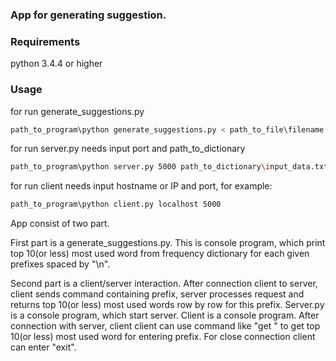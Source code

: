 ### App for generating suggestion.

### Requirements

python 3.4.4 or higher

### Usage
for run generate_suggestions.py
```bash
path_to_program\python generate_suggestions.py < path_to_file\filename
```
for run server.py needs input port and path_to_dictionary
```bash
path_to_program\python server.py 5000 path_to_dictionary\input_data.txt
```
for run client needs input hostname or IP and port, for example:
```bash
path_to_program\python client.py localhost 5000
```

App consist of two part.

First part is a generate_suggestions.py. This is console program, which print
top 10(or less) most used word from frequency dictionary for each given prefixes spaced by "\n".

Second part is a client/server interaction.
After connection client to server, client sends command containing prefix,
server processes request and returns top 10(or less) most used words row by row
for this prefix.
Server.py is a console program, which start server.
Сlient is a console program. After connection with server, client
client can use command like "get <prefixes>" to get top 10(or less) most used word
for entering prefix. For close connection client can enter "exit".
